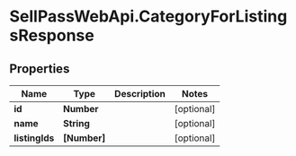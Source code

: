 # SellPassWebApi.CategoryForListingsResponse

## Properties

Name | Type | Description | Notes
------------ | ------------- | ------------- | -------------
**id** | **Number** |  | [optional] 
**name** | **String** |  | [optional] 
**listingIds** | **[Number]** |  | [optional] 


